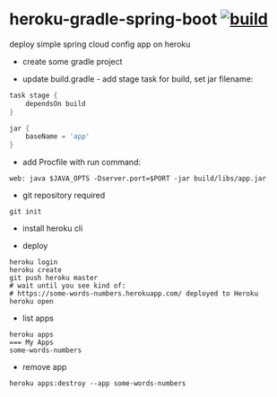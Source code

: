 heroku-gradle-spring-boot [![build](https://api.travis-ci.org/daggerok/heroku-gradle-spring-boot.svg?branch=master)](https://travis-ci.org/daggerok/heroku-gradle-spring-boot) 
=========================

deploy simple spring cloud config app on heroku

- create some gradle project

- update build.gradle - add stage task for build, set jar filename:

```groovy
task stage {
	dependsOn build
}

jar {
	baseName = 'app'
}
```

- add Procfile with run command:

```shell
web: java $JAVA_OPTS -Dserver.port=$PORT -jar build/libs/app.jar
```

- git repository required

```shell
git init
```

- install heroku cli

- deploy

```shell
heroku login
heroku create
git push heroku master
# wait until you see kind of:
# https://some-words-numbers.herokuapp.com/ deployed to Heroku
heroku open
```

- list apps

```shell
heroku apps
=== My Apps
some-words-numbers
```

- remove app

```shell
heroku apps:destroy --app some-words-numbers
```
